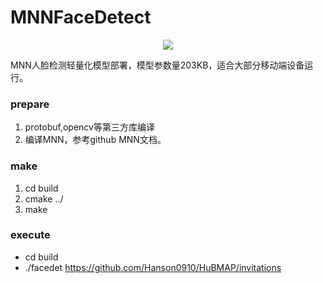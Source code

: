 # MNNFaceDetect
<div align=center>
<img src="https://note.youdao.com/yws/api/personal/file/WEB6eb905f269d946df6783e973482fac41?method=download&shareKey=be4d1cde0215fc2e6f70db8e1949f01a"/>
</div>

MNN人脸检测轻量化模型部署，模型参数量203KB，适合大部分移动端设备运行。

### prepare

1. protobuf,opencv等第三方库编译
2. 编译MNN，参考github MNN文档。

### make

1. cd build
2. cmake ../
3. make

### execute

- cd build
- ./facedet
https://github.com/Hanson0910/HuBMAP/invitations



